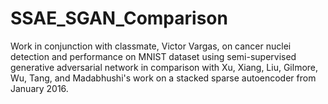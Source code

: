 # SSAE_SGAN_Comparison
Work in conjunction with classmate, Victor Vargas, on cancer nuclei detection and performance on MNIST dataset using semi-supervised generative adversarial network in comparison with Xu, Xiang, Liu, Gilmore, Wu, Tang, and Madabhushi's work on a stacked sparse autoencoder from January 2016.
